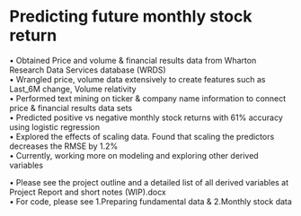 # Predicting future monthly stock return

•	Obtained Price and volume & financial results data from Wharton Research Data Services database (WRDS)\
•	Wrangled price, volume data extensively to create features such as Last_6M change, Volume relativity\
•	Performed text mining on ticker & company name information to connect price & financial results data sets\
•	Predicted positive vs negative monthly stock returns with 61% accuracy using logistic regression\
•	Explored the effects of scaling data. Found that scaling the predictors decreases the RMSE by 1.2%\
•	Currently, working more on modeling and exploring other derived variables

•	Please see the project outline and a detailed list of all derived variables at Project Report and short notes (WIP).docx\
•	For code, please see 1.Preparing fundamental data & 2.Monthly stock data
